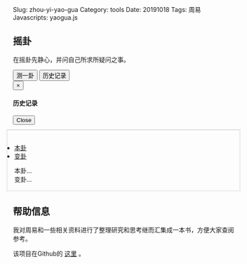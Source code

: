 Slug: zhou-yi-yao-gua
Category: tools
Date: 20191018
Tags: 周易
Javascripts: yaogua.js

<style>
.tab-div {
    position: relative;
    padding: 15px 15px 15px;
    margin: 10px -15px 15px;
    border-color: #e5e5e5 #eee #eee;
    border-style: solid;
}
#tab li{
 margin-left : 0px;
 margin-bottom:-1px;
}
</style>


## 摇卦

在摇卦先静心，并问自己所求所疑问之事。

<div>
<button class="btn btn-default" onclick="yaogua();" type="button">测一卦</button>
<button onclick="check_history();" type="button" class="btn btn-default pull-right" data-toggle="modal" data-target="#myModal">
历史记录
</button>
</div>


<!-- Modal -->
<div class="modal fade" id="myModal" tabindex="-1" role="dialog" aria-labelledby="myModalLabel">
<div class="modal-dialog" role="document">
<div class="modal-content">
<div class="modal-header">
<button type="button" class="close" data-dismiss="modal" aria-label="Close"><span aria-hidden="true">&times;</span></button>
<h4 class="modal-title" id="myModalLabel">历史记录</h4>
</div>
<div class="modal-body">
<div id="history"></div>
</div>
<div class="modal-footer">
<button type="button" class="btn btn-default" data-dismiss="modal">Close</button>
</div>
</div>
</div>
</div>


<div class="tab-div">
<!-- Nav tabs -->
<ul id="tab" class="nav nav-tabs" style="padding-left:0px;" role="tablist">
<li role="presentation" class="active"><a href="#yuanwen" aria-controls="yuanwen" role="tab" data-toggle="tab">本卦</a></li>
<li role="presentation"><a href="#biangua-yuanwen" aria-controls="biangua-yuanwen" role="tab" data-toggle="tab">变卦</a></li>
</ul>

<!-- Tab panes -->
<div class="tab-content">
<div role="tabpanel" class="tab-pane fade in active" id="yuanwen">本卦...</div>
<div role="tabpanel" class="tab-pane fade" id="biangua-yuanwen">变卦...</div>
</div>

</div>



## 帮助信息

我对周易和一些相关资料进行了整理研究和思考继而汇集成一本书，方便大家查阅参考。

该项目在Github的 [这里](https://github.com/a358003542/zhouyi) 。




